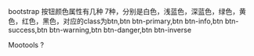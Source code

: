 bootstrap 按钮颜色属性有几种
7种，分别是白色，浅蓝色，深蓝色，绿色，黄色，红色，黑色，对应的class为btn,btn btn-primary,btn btn-info,btn btn-success,btn btn-warning,btn btn-danger,btn btn-inverse

Mootools ?
